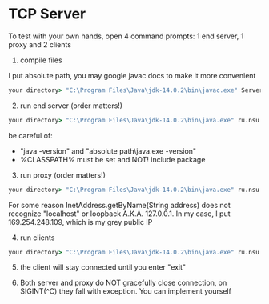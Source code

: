 # TCP Server

To test with your own hands, open 4 command prompts: 1 end server, 1 proxy and 2 clients
1) compile files

I put absolute path, you may google javac docs to make it more convenient

```bat
your directory> "C:\Program Files\Java\jdk-14.0.2\bin\javac.exe" Server.java Client.java Proxy.java
```
2) run end server (order matters!)
```bat
your directory> "C:\Program Files\Java\jdk-14.0.2\bin\java.exe" ru.nsu.fit.nioproxy.Server 2525 
```
be careful of:
- "java -version" and "absolute path\java.exe -version"
- %CLASSPATH% must be set and NOT! include package

3) run proxy (order matters!)
```bat
your directory> "C:\Program Files\Java\jdk-14.0.2\bin\java.exe" ru.nsu.fit.nioproxy.Proxy 3434 <your-local-IP> 2525
```
For some reason InetAddress.getByName(String address) does not recognize "localhost" or loopback A.K.A. 127.0.0.1. In my case, I put 169.254.248.109, which is my grey public IP

4) run clients
```bat
your directory> "C:\Program Files\Java\jdk-14.0.2\bin\java.exe" ru.nsu.fit.nioproxy.Client 3434
```

5) the client will stay connected until you enter "exit"

6) Both server and proxy do NOT gracefully close connection, on SIGINT(^C) they fall with exception. You can implement yourself 
